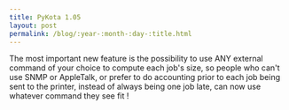 ```yaml
---
title: PyKota 1.05
layout: post
permalink: /blog/:year-:month-:day-:title.html
---
```


The most important new feature is the possibility to
use ANY external command of your choice to compute
each job's size, so people who can't use SNMP or AppleTalk,
or prefer to do accounting prior to each job being sent
to the printer, instead of always being one job late,
can now use whatever command they see fit !

